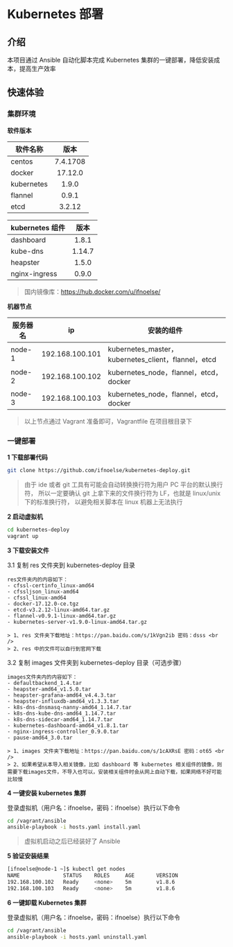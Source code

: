 # Kubernetes 部署

## 介绍

本项目通过 Ansible 自动化脚本完成 Kubernetes 集群的一键部署，降低安装成本，提高生产效率

##  快速体验

### 集群环境

**软件版本**

| 软件名称        | 版本           |
| ------------- |:-------------:|
| centos      | 7.4.1708 |
| docker      | 17.12.0   |
| kubernetes      | 1.9.0 |
| flannel      | 0.9.1    |
| etcd      | 3.2.12    |

| kubernetes 组件        | 版本           |
| ------------- |:-------------:|
| dashboard      | 1.8.1 |
| kube-dns      | 1.14.7   |
| heapster      | 1.5.0 |
| nginx-ingress      | 0.9.0    |

> 国内镜像库：https://hub.docker.com/u/ifnoelse/

**机器节点**

| 服务器名      | ip           | 安装的组件           |
| ------------- | ------------- |-------------|
| node-1      | 192.168.100.101 |kubernetes_master，kubernetes_client，flannel，etcd|
| node-2      | 192.168.100.102 |kubernetes_node，flannel，etcd，docker|
| node-3      | 192.168.100.103 |kubernetes_node，flannel，etcd，docker|

> 以上节点通过 Vagrant 准备即可，Vagrantfile 在项目根目录下

### 一键部署

**1 下载部署代码**

``` bash
git clone https://github.com/ifnoelse/kubernetes-deploy.git
```
>由于 ide 或者 git 工具有可能会自动转换换行符为用户 PC 平台的默认换行符，
所以一定要确认 git 上拿下来的文件换行符为 LF，也就是 linux/unix 下的标准换行符，
以避免相关脚本在 linux 机器上无法执行

**2 启动虚拟机**

``` bash
cd kubernetes-deploy
vagrant up
```

**3 下载安装文件**

3.1 复制 res 文件夹到 kubernetes-deploy 目录

    res文件夹内的内容如下：
    - cfssl-certinfo_linux-amd64
    - cfssljson_linux-amd64
    - cfssl_linux-amd64
    - docker-17.12.0-ce.tgz
    - etcd-v3.2.12-linux-amd64.tar.gz
    - flannel-v0.9.1-linux-amd64.tar.gz
    - kubernetes-server-v1.9.0-linux-amd64.tar.gz

    > 1、res 文件夹下载地址：https://pan.baidu.com/s/1kVgn2ib 密码：dsss <br />
    > 2、res 中的文件可以自行到官网下载
    
3.2 复制 images 文件夹到 kubernetes-deploy 目录（可选步骤）

    images文件夹内的内容如下：
    - defaultbackend_1.4.tar
    - heapster-amd64_v1.5.0.tar
    - heapster-grafana-amd64_v4.4.3.tar
    - heapster-influxdb-amd64_v1.3.3.tar
    - k8s-dns-dnsmasq-nanny-amd64_1.14.7.tar
    - k8s-dns-kube-dns-amd64_1.14.7.tar
    - k8s-dns-sidecar-amd64_1.14.7.tar
    - kubernetes-dashboard-amd64_v1.8.1.tar
    - nginx-ingress-controller_0.9.0.tar
    - pause-amd64_3.0.tar

    > 1、images 文件夹下载地址：https://pan.baidu.com/s/1cAXRsE 密码：ot65 <br />
    > 2、如果希望从本导入相关镜像，比如 dashboard 等 kubernetes 相关组件的镜像，则需要下载images文件，不导入也可以，安装相关组件时会从网上自动下载，如果网络不好可能比较慢

**4 一键安装 kubernetes 集群**

登录虚拟机（用户名：ifnoelse，密码：ifnoelse）执行以下命令
``` bash
cd /vagrant/ansible
ansible-playbook -i hosts.yaml install.yaml
```

> 虚拟机启动之后已经装好了 Ansible

**5 验证安装结果**
``` bash
[ifnoelse@node-1 ~]$ kubectl get nodes
NAME              STATUS    ROLES     AGE       VERSION
192.168.100.102   Ready     <none>    5m        v1.8.6
192.168.100.103   Ready     <none>    5m        v1.8.6

```

**6 一键卸载 Kubernetes 集群**

登录虚拟机（用户名：ifnoelse，密码：ifnoelse）执行以下命令
``` bash
cd /vagrant/ansible
ansible-playbook -i hosts.yaml uninstall.yaml
```